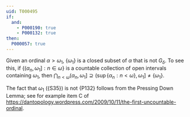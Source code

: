 ```yaml
---
uid: T000495
if:
  and:
    - P000190: true
    - P000132: true
then:
  P000057: true
---
```


Given an ordinal $\alpha>\omega_1$, $\{\omega_1\}$ is a closed subset 
of $\alpha$ that is not $G_\delta$. To see this, if 
$\{(\alpha_n,\omega_1]:n\in\omega\}$ is a countable collection of open intervals
containing $\omega_1$, then $\bigcap_{n<\omega} (\alpha_n,\omega_1]\supseteq
(\sup\{\alpha_n:n<\omega\},\omega_1]\not=\{\omega_1\}$.

The fact that $\omega_1$ ({S35}) is not {P132} follows from the Pressing Down 
Lemma; see for example item C of 
<https://dantopology.wordpress.com/2009/10/11/the-first-uncountable-ordinal>.
